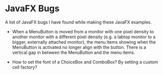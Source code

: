 # JavaFX Bugs
A list of JavaFX bugs I have found while making these JavaFX examples.

- When a MenuButton is moved from a monitor with one pixel density to another monitor with a different pixel density
  (e.g. a labtop monitor to a bigger, externally attached monitor), the menu items showing when the MenuButton is
  activated no longer align with the button. There is a vertical gap in between the MenuButton and the menu items.
  
 
 
- How to set the font of a ChoiceBox and ComboBox? By setting a custom cell factory?